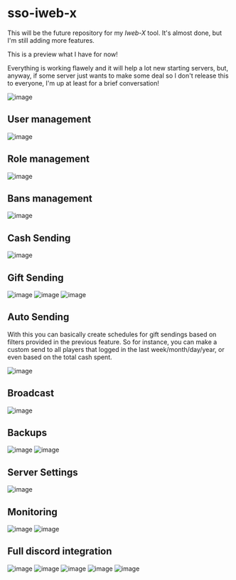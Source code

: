 # sso-iweb-x

This will be the future repository for my *Iweb-X* tool. It's almost done, but I'm still adding more features. 

This is a preview what I have for now!

Everything is working flawely and it will help a lot new starting servers, but, anyway, if some server just wants to make some deal so I don't release this to everyone, I'm up at least for a brief conversation!

![image](https://github.com/user-attachments/assets/9ac39bdc-1952-40d6-b42c-990ebf18b99a)

## User management

![image](https://github.com/user-attachments/assets/66e8133e-80f7-4328-a6d9-f9c4a05a1834)

## Role management

![image](https://github.com/user-attachments/assets/c81d0b84-8374-4d26-8ed6-9c4ef8374f43)

## Bans management

![image](https://github.com/user-attachments/assets/b378ee79-eea4-4e18-a201-2e1b5679d384)

## Cash Sending

![image](https://github.com/user-attachments/assets/baebf2e7-73b8-4390-a6f7-a20baf36a75f)

## Gift Sending

![image](https://github.com/user-attachments/assets/464b6ed9-5be1-47ef-9180-047cba13e75b)
![image](https://github.com/user-attachments/assets/2ecd939a-2f1c-419e-915a-9d40c6cea108)
![image](https://github.com/user-attachments/assets/6ceb11a2-5023-42c1-9484-48ceedec1e82)

## Auto Sending

With this you can basically create schedules for gift sendings based on filters provided in the previous feature. So for instance, you can make a custom send to all players that logged in the last week/month/day/year, or even based on the total cash spent.

![image](https://github.com/user-attachments/assets/527223a8-39a0-43ca-9c7c-353c4a0c26d9)

## Broadcast

![image](https://github.com/user-attachments/assets/a1c9c26c-c901-494b-85e9-81ec07f058ac)

## Backups

![image](https://github.com/user-attachments/assets/e06ea629-4c2e-4a3d-b48f-b1fb37e3d187)
![image](https://github.com/user-attachments/assets/2191abd0-814b-4dd0-a5e8-0699f0478bf9)

## Server Settings

![image](https://github.com/user-attachments/assets/bd00730e-fdcb-425f-a9b5-9843ab10ab3e)

## Monitoring

![image](https://github.com/user-attachments/assets/bd437d1d-3bbd-4442-bc8d-e3621f425a24)
![image](https://github.com/user-attachments/assets/e6ac3ec9-d770-4a2a-9ad8-11cc8b8811d5)

## Full discord integration

![image](https://github.com/user-attachments/assets/6f66ee7f-c276-41e4-8cd5-f6eae4dd7722)
![image](https://github.com/user-attachments/assets/c34299a1-9a26-4df1-b9fa-7252128c7bfb)
![image](https://github.com/user-attachments/assets/5afe0332-d431-4ce5-bc77-9d4948c45fcf)
![image](https://github.com/user-attachments/assets/3d87b6b8-4ed4-4337-84e6-ebecf80bf905)
![image](https://github.com/user-attachments/assets/59635a48-067c-450e-81e7-f0080b82c5b9)











